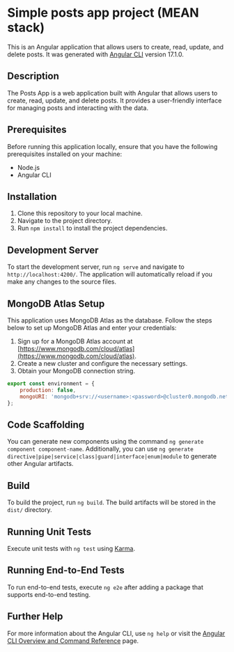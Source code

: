 # Simple posts app project (MEAN stack)

This is an Angular application that allows users to create, read, update, and delete posts. It was generated with [Angular CLI](https://github.com/angular/angular-cli) version 17.1.0.

## Description

The Posts App is a web application built with Angular that allows users to create, read, update, and delete posts. It provides a user-friendly interface for managing posts and interacting with the data.

## Prerequisites

Before running this application locally, ensure that you have the following prerequisites installed on your machine:

- Node.js
- Angular CLI

## Installation

1. Clone this repository to your local machine.
2. Navigate to the project directory.
3. Run `npm install` to install the project dependencies.

## Development Server

To start the development server, run `ng serve` and navigate to `http://localhost:4200/`. The application will automatically reload if you make any changes to the source files.

## MongoDB Atlas Setup

This application uses MongoDB Atlas as the database. Follow the steps below to set up MongoDB Atlas and enter your credentials:

1. Sign up for a MongoDB Atlas account at [https://www.mongodb.com/cloud/atlas](https://www.mongodb.com/cloud/atlas).
2. Create a new cluster and configure the necessary settings.
3. Obtain your MongoDB connection string.
``` JavaScript
export const environment = {
    production: false,
    mongoURI: 'mongodb+srv://<username>:<password>@cluster0.mongodb.net/posts-app?retryWrites=true&w=majority'
};
```

## Code Scaffolding

You can generate new components using the command `ng generate component component-name`. Additionally, you can use `ng generate directive|pipe|service|class|guard|interface|enum|module` to generate other Angular artifacts.

## Build

To build the project, run `ng build`. The build artifacts will be stored in the `dist/` directory.

## Running Unit Tests

Execute unit tests with `ng test` using [Karma](https://karma-runner.github.io).

## Running End-to-End Tests

To run end-to-end tests, execute `ng e2e` after adding a package that supports end-to-end testing.

## Further Help

For more information about the Angular CLI, use `ng help` or visit the [Angular CLI Overview and Command Reference](https://angular.io/cli) page.

